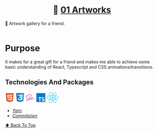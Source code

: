 <h1 id="01Artworks" align="center">🎨 <a href="https://atomicfeast.github.io/01Artworks/">01 Artworks</a></h1>
🎨 Artwork gallery for a friend. <br>
<br>

<h1>Purpose</h1>
It makes for a great gift for a friend and makes me able to achieve some basic understanding of React, Typescript and CSS animations/transitions.

<h2>Technologies And Packages</h2>
<div style="display: inline">
   <a target="_blank" href="https://developer.mozilla.org/en-US/docs/Glossary/HTML5"><img align="center" alt="HTML5" height="30" width="30" src="https://raw.githubusercontent.com/devicons/devicon/master/icons/html5/html5-original.svg"></a>
   <a target="_blank" href="https://developer.mozilla.org/en-US/docs/Web/CSS"><img align="center" alt="CSS3" height="30" width="30" src="https://raw.githubusercontent.com/devicons/devicon/master/icons/css3/css3-original.svg"></a>
   <a target="_blank" href="https://sass-lang.com/"><img align="center" alt="MySQL" height="30" width="30" src="https://raw.githubusercontent.com/devicons/devicon/master/icons/sass/sass-original.svg"></a>
   <a target="_blank" href="https://www.typescriptlang.org/"><img align="center" alt="TypeScript" height="30" width="30" src="https://raw.githubusercontent.com/devicons/devicon/master/icons/typescript/typescript-plain.svg"></a>
   <a target="_blank" href="https://pt-br.reactjs.org/"><img align="center" alt="ReactJS" height="40" width="40" src="https://raw.githubusercontent.com/devicons/devicon/master/icons/react/react-original.svg"></a>
</div>
<br>
<ul>
 <li><a target="_blank" href="https://yarnpkg.com/"><i>Yarn</i></a></li>
 <li><a target="_blank" href="https://github.com/commitizen/cz-cli"><i>Commitizien</i></a></li>
</ul>

[⬆ Back To Top](#01Artworks)<br>